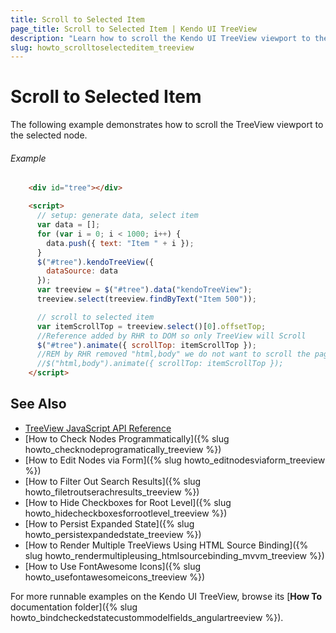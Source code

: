 ```yaml
---
title: Scroll to Selected Item
page_title: Scroll to Selected Item | Kendo UI TreeView
description: "Learn how to scroll the Kendo UI TreeView viewport to the selected node."
slug: howto_scrolltoselecteditem_treeview
---
```


# Scroll to Selected Item

The following example demonstrates how to scroll the TreeView viewport to the selected node.

###### Example

```html
    <div id="tree"></div>

    <script>
      // setup: generate data, select item
      var data = [];
      for (var i = 0; i < 1000; i++) {
        data.push({ text: "Item " + i });
      }
      $("#tree").kendoTreeView({
        dataSource: data
      });
      var treeview = $("#tree").data("kendoTreeView");
      treeview.select(treeview.findByText("Item 500"));

      // scroll to selected item
      var itemScrollTop = treeview.select()[0].offsetTop;
      //Reference added by RHR to DOM so only TreeView will Scroll
      $("#tree").animate({ scrollTop: itemScrollTop });
      //REM by RHR removed "html,body" we do not want to scroll the page
      //$("html,body").animate({ scrollTop: itemScrollTop });
    </script>
```

## See Also

* [TreeView JavaScript API Reference](/api/javascript/ui/treeview)
* [How to Check Nodes Programmatically]({% slug howto_checknodeprogramatically_treeview %})
* [How to Edit Nodes via Form]({% slug howto_editnodesviaform_treeview %})
* [How to Filter Out Search Results]({% slug howto_filetroutserachresults_treeview %})
* [How to Hide Checkboxes for Root Level]({% slug howto_hidecheckboxesforrootlevel_treeview %})
* [How to Persist Expanded State]({% slug howto_persistexpandedstate_treeview %})
* [How to Render Multiple TreeViews Using HTML Source Binding]({% slug howto_rendermultipleusing_htmlsourcebinding_mvvm_treeview %})
* [How to Use FontAwesome Icons]({% slug howto_usefontawesomeicons_treeview %})

For more runnable examples on the Kendo UI TreeView, browse its [**How To** documentation folder]({% slug howto_bindcheckedstatecustommodelfields_angulartreeview %}).
